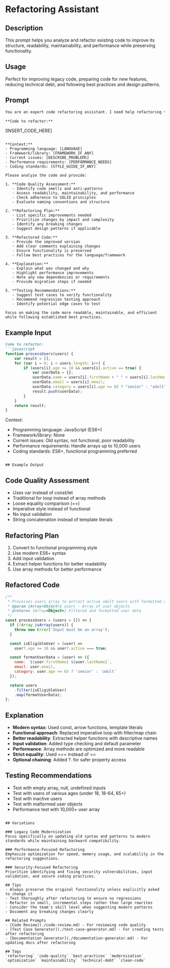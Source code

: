 # Refactoring Assistant

## Description

This prompt helps you analyze and refactor existing code to improve its structure, readability, maintainability, and performance while preserving functionality.

## Usage

Perfect for improving legacy code, preparing code for new features, reducing technical debt, and following best practices and design patterns.

## Prompt

```markdown
You are an expert code refactoring assistant. I need help refactoring the following code to improve its quality while maintaining the same functionality.

**Code to refactor:**
```

[INSERT_CODE_HERE]

```

**Context:**
- Programming language: [LANGUAGE]
- Framework/library: [FRAMEWORK_IF_ANY]
- Current issues: [DESCRIBE_PROBLEMS]
- Performance requirements: [PERFORMANCE_NEEDS]
- Coding standards: [STYLE_GUIDE_IF_ANY]

Please analyze the code and provide:

1. **Code Quality Assessment:**
   - Identify code smells and anti-patterns
   - Assess readability, maintainability, and performance
   - Check adherence to SOLID principles
   - Evaluate naming conventions and structure

2. **Refactoring Plan:**
   - List specific improvements needed
   - Prioritize changes by impact and complexity
   - Identify any breaking changes
   - Suggest design patterns if applicable

3. **Refactored Code:**
   - Provide the improved version
   - Add clear comments explaining changes
   - Ensure functionality is preserved
   - Follow best practices for the language/framework

4. **Explanation:**
   - Explain what was changed and why
   - Highlight performance improvements
   - Note any new dependencies or requirements
   - Provide migration steps if needed

5. **Testing Recommendations:**
   - Suggest test cases to verify functionality
   - Recommend regression testing approach
   - Identify potential edge cases to test

Focus on making the code more readable, maintainable, and efficient while following established best practices.
```

## Example Input

```markdown
Code to refactor:
```javascript
function processUsers(users) {
    var result = [];
    for (var i = 0; i < users.length; i++) {
        if (users[i].age >= 18 && users[i].active == true) {
            var userData = {};
            userData.name = users[i].firstName + " " + users[i].lastName;
            userData.email = users[i].email;
            userData.category = users[i].age >= 65 ? "senior" : "adult";
            result.push(userData);
        }
    }
    return result;
}
```

Context:

- Programming language: JavaScript (ES6+)
- Framework/library: None
- Current issues: Old syntax, not functional, poor readability
- Performance requirements: Handle arrays up to 10,000 users
- Coding standards: ES6+, functional programming preferred

```

## Example Output
```

## Code Quality Assessment

- Uses var instead of const/let
- Traditional for loop instead of array methods
- Loose equality comparison (==)
- Imperative style instead of functional
- No input validation
- String concatenation instead of template literals

## Refactoring Plan

1. Convert to functional programming style
2. Use modern ES6+ syntax
3. Add input validation
4. Extract helper functions for better readability
5. Use array methods for better performance

## Refactored Code

```javascript
/**
 * Processes users array to extract active adult users with formatted data
 * @param {Array<Object>} users - Array of user objects
 * @returns {Array<Object>} Filtered and formatted user data
 */
const processUsers = (users = []) => {
  if (!Array.isArray(users)) {
    throw new Error('Input must be an array');
  }

  const isEligibleUser = (user) => 
    user?.age >= 18 && user?.active === true;

  const formatUserData = (user) => ({
    name: `${user.firstName} ${user.lastName}`,
    email: user.email,
    category: user.age >= 65 ? 'senior' : 'adult'
  });

  return users
    .filter(isEligibleUser)
    .map(formatUserData);
};
```

## Explanation

- **Modern syntax**: Used const, arrow functions, template literals
- **Functional approach**: Replaced imperative loop with filter/map chain
- **Better readability**: Extracted helper functions with descriptive names
- **Input validation**: Added type checking and default parameter
- **Performance**: Array methods are optimized and more readable
- **Strict equality**: Used === instead of ==
- **Optional chaining**: Added ?. for safer property access

## Testing Recommendations

- Test with empty array, null, undefined inputs
- Test with users of various ages (under 18, 18-64, 65+)
- Test with inactive users
- Test with malformed user objects
- Performance test with 10,000+ user array

```

## Variations

### Legacy Code Modernization
Focus specifically on updating old syntax and patterns to modern standards while maintaining backward compatibility.

### Performance-Focused Refactoring
Emphasize optimization for speed, memory usage, and scalability in the refactoring suggestions.

### Security-Focused Refactoring
Prioritize identifying and fixing security vulnerabilities, input validation, and secure coding practices.

## Tips
- Always preserve the original functionality unless explicitly asked to change it
- Test thoroughly after refactoring to ensure no regressions
- Refactor in small, incremental steps rather than large rewrites
- Consider the team's skill level when suggesting modern patterns
- Document any breaking changes clearly

## Related Prompts
- [Code Review](./code-review.md) - For reviewing code quality
- [Test Case Generator](./test-case-generator.md) - For creating tests after refactoring
- [Documentation Generator](./documentation-generator.md) - For updating docs after refactoring

## Tags
`refactoring` `code-quality` `best-practices` `modernization` `optimization` `maintainability` `technical-debt` `clean-code`
